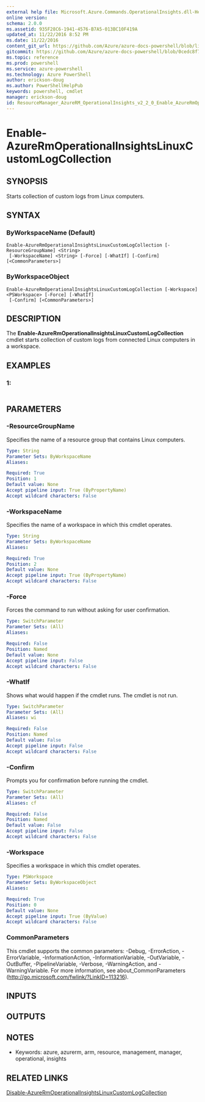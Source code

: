 ```yaml
---
external help file: Microsoft.Azure.Commands.OperationalInsights.dll-Help.xml
online version: 
schema: 2.0.0
ms.assetid: 935F28C6-1941-4576-B7A5-013BC10F419A
updated_at: 11/22/2016 8:52 PM
ms.date: 11/22/2016
content_git_url: https://github.com/Azure/azure-docs-powershell/blob/live/azureps-cmdlets-docs/ResourceManager/AzureRM.OperationalInsights/v2.2.0/Enable-AzureRmOperationalInsightsLinuxCustomLogCollection.md
gitcommit: https://github.com/Azure/azure-docs-powershell/blob/0cedc8f73bc96cf5ac4c69144e17b3de601fd3cc/azureps-cmdlets-docs/ResourceManager/AzureRM.OperationalInsights/v2.2.0/Enable-AzureRmOperationalInsightsLinuxCustomLogCollection.md
ms.topic: reference
ms.prod: powershell
ms.service: azure-powershell
ms.technology: Azure PowerShell
author: erickson-doug
ms.author: PowerShellHelpPub
keywords: powershell, cmdlet
manager: erickson-doug
id: ResourceManager_AzureRM_OperationalInsights_v2_2_0_Enable_AzureRmOperationalInsightsLinuxCustomLogCollection_md
---
```


# Enable-AzureRmOperationalInsightsLinuxCustomLogCollection

## SYNOPSIS
Starts collection of custom logs from Linux computers.

## SYNTAX

### ByWorkspaceName (Default)
```
Enable-AzureRmOperationalInsightsLinuxCustomLogCollection [-ResourceGroupName] <String>
 [-WorkspaceName] <String> [-Force] [-WhatIf] [-Confirm] [<CommonParameters>]
```

### ByWorkspaceObject
```
Enable-AzureRmOperationalInsightsLinuxCustomLogCollection [-Workspace] <PSWorkspace> [-Force] [-WhatIf]
 [-Confirm] [<CommonParameters>]
```

## DESCRIPTION
The **Enable-AzureRmOperationalInsightsLinuxCustomLogCollection** cmdlet starts collection of custom logs from connected Linux computers in a workspace.

## EXAMPLES

### 1:
```

```

## PARAMETERS

### -ResourceGroupName
Specifies the name of a resource group that contains Linux computers.

```yaml
Type: String
Parameter Sets: ByWorkspaceName
Aliases: 

Required: True
Position: 1
Default value: None
Accept pipeline input: True (ByPropertyName)
Accept wildcard characters: False
```

### -WorkspaceName
Specifies the name of a workspace in which this cmdlet operates.

```yaml
Type: String
Parameter Sets: ByWorkspaceName
Aliases: 

Required: True
Position: 2
Default value: None
Accept pipeline input: True (ByPropertyName)
Accept wildcard characters: False
```

### -Force
Forces the command to run without asking for user confirmation.

```yaml
Type: SwitchParameter
Parameter Sets: (All)
Aliases: 

Required: False
Position: Named
Default value: None
Accept pipeline input: False
Accept wildcard characters: False
```

### -WhatIf
Shows what would happen if the cmdlet runs.
The cmdlet is not run.

```yaml
Type: SwitchParameter
Parameter Sets: (All)
Aliases: wi

Required: False
Position: Named
Default value: False
Accept pipeline input: False
Accept wildcard characters: False
```

### -Confirm
Prompts you for confirmation before running the cmdlet.

```yaml
Type: SwitchParameter
Parameter Sets: (All)
Aliases: cf

Required: False
Position: Named
Default value: False
Accept pipeline input: False
Accept wildcard characters: False
```

### -Workspace
Specifies a workspace in which this cmdlet operates.

```yaml
Type: PSWorkspace
Parameter Sets: ByWorkspaceObject
Aliases: 

Required: True
Position: 0
Default value: None
Accept pipeline input: True (ByValue)
Accept wildcard characters: False
```

### CommonParameters
This cmdlet supports the common parameters: -Debug, -ErrorAction, -ErrorVariable, -InformationAction, -InformationVariable, -OutVariable, -OutBuffer, -PipelineVariable, -Verbose, -WarningAction, and -WarningVariable. For more information, see about_CommonParameters (http://go.microsoft.com/fwlink/?LinkID=113216).

## INPUTS

## OUTPUTS

## NOTES
* Keywords: azure, azurerm, arm, resource, management, manager, operational, insights

## RELATED LINKS

[Disable-AzureRmOperationalInsightsLinuxCustomLogCollection](xref:ResourceManager/AzureRM.OperationalInsights/v2.2.0/Disable-AzureRmOperationalInsightsLinuxCustomLogCollection.md)


